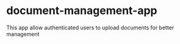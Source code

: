 # document-management-app
This app allow authenticated users to upload documents for better management
